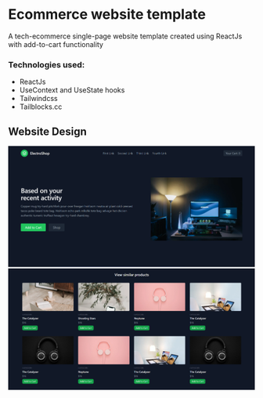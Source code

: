 # Ecommerce website template
A tech-ecommerce single-page website template created using ReactJs with add-to-cart functionality

### Technologies used:
- ReactJs
- UseContext and UseState hooks
- Tailwindcss
- Tailblocks.cc

## Website Design
<img src="img1.png" alt="Landing page" />
<img src="productsImg.png" alt="Products page" />
